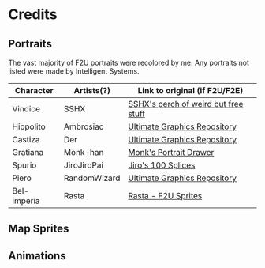 # Credits

## Portraits

The vast majority of F2U portraits were recolored by me. Any portraits not listed were made by Intelligent Systems.

| Character		| Artists(?)	| Link to original (if F2U/F2E) |
| ---			| ---		 	| ---							 |
| Vindice		| SSHX			| [SSHX's perch of weird but free stuff](https://feuniverse.us/t/sshxs-perch-of-weird-but-free-stuff/8230) |
| Hippolito		| Ambrosiac		| [Ultimate Graphics Repository](https://github.com/Klokinator/FE-Repo/blob/main/Portrait%20Repository/Spriting%20Community%20OC's%20(Grouped%20by%20Artist)/Ambrosiac/%7BAmBrosiac%7D%20OC%20Ben.png) |
| Castiza		| Der			| [Ultimate Graphics Repository](https://github.com/Klokinator/FE-Repo/blob/main/Portrait%20Repository/Spriting%20Community%20OC's%20(Grouped%20by%20Artist)/Der/%7BDer%7D%20OC%2044.png) |
| Gratiana		| Monk-han		| [Monk's Portrait Drawer](https://feuniverse.us/t/monk-s-portrait-drawer/18650) |
| Spurio		| JiroJiroPai	| [Jiro's 100 Splices](https://feuniverse.us/t/jiros-100-splices-f2u-f2e/16546) |
| Piero			| RandomWizard	| [Ultimate Graphics Repository](https://github.com/Klokinator/FE-Repo/blob/main/Portrait%20Repository/Spriting%20Community%20OC's%20(Grouped%20by%20Artist)/All%20EDGE%20Entries%20(ALL%20F2E)/RandomWizard%20-%20Grizzled%20Boss%5BF2E%5D.png) |
| Bel-imperia	| Rasta			| [Rasta - F2U Sprites](https://feuniverse.us/t/rasta-f2u-sprites/26351) |


## Map Sprites

## Animations

